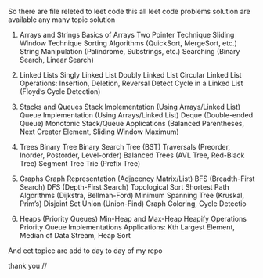So there are file releted to leet code 
this all leet code problems solution are available
any many topic solution 

 1. Arrays and Strings
Basics of Arrays
Two Pointer Technique
Sliding Window Technique
Sorting Algorithms (QuickSort, MergeSort, etc.)
String Manipulation (Palindrome, Substrings, etc.)
Searching (Binary Search, Linear Search)

3. Linked Lists
Singly Linked List
Doubly Linked List
Circular Linked List
Operations: Insertion, Deletion, Reversal
Detect Cycle in a Linked List (Floyd’s Cycle Detection)

5. Stacks and Queues
Stack Implementation (Using Arrays/Linked List)
Queue Implementation (Using Arrays/Linked List)
Deque (Double-ended Queue)
Monotonic Stack/Queue
Applications (Balanced Parentheses, Next Greater Element, Sliding Window Maximum)

6. Trees
Binary Tree
Binary Search Tree (BST)
Traversals (Preorder, Inorder, Postorder, Level-order)
Balanced Trees (AVL Tree, Red-Black Tree)
Segment Tree
Trie (Prefix Tree)

8. Graphs
Graph Representation (Adjacency Matrix/List)
BFS (Breadth-First Search)
DFS (Depth-First Search)
Topological Sort
Shortest Path Algorithms (Dijkstra, Bellman-Ford)
Minimum Spanning Tree (Kruskal, Prim’s)
Disjoint Set Union (Union-Find)
Graph Coloring, Cycle Detectio

7. Heaps (Priority Queues)
Min-Heap and Max-Heap
Heapify Operations
Priority Queue Implementations
Applications: Kth Largest Element, Median of Data Stream, Heap Sort

And ect topice are add to day to day of my repo 

thank you // 
